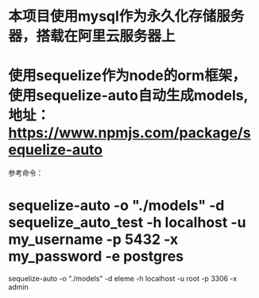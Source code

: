 # 本项目使用mysql作为永久化存储服务器，搭载在阿里云服务器上

# 使用sequelize作为node的orm框架，使用sequelize-auto自动生成models,地址：https://www.npmjs.com/package/sequelize-auto

参考命令：
# sequelize-auto -o "./models" -d sequelize_auto_test -h localhost -u my_username -p 5432 -x my_password -e postgres

sequelize-auto -o "./models" -d eleme -h localhost -u root -p 3306 -x admin
